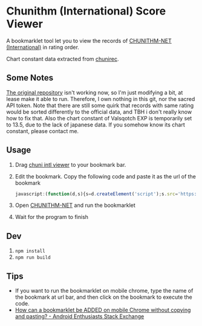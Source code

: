 # Chunithm (International) Score Viewer

A bookmarklet tool let you to view the records of [CHUNITHM-NET (International)](https://chunithm-net-eng.com/) in rating order.

Chart constant data extracted from [chunirec](https://developer.chunirec.net/docs/v2.0/).

## Some Notes

[The original repository](https://github.com/kyroslee/chuni_intl_viewer) isn't working now, so I'm just modifying a bit, at lease make it able to run. Therefore, I own nothing in this git, nor the sacred API token.
Note that there are still some quirk that records with same rating would be sorted differently to the official data, and TBH i don't really know how to fix that.
Also the chart constant of Valsqotch EXP is temporarily set to 13.5, due to the lack of japanese data. If you somehow know its chart constant, please contact me.

## Usage

1. Drag [chuni intl viewer](https://github.com/kyroslee/chuni_intl_viewer) to your bookmark bar.
2. Edit the bookmark. Copy the following code and paste it as the url of the bookmark

    ```js
    javascript:(function(d,s){s=d.createElement('script');s.src='https://cdn.jsdelivr.net/gh/Dogeon188/chuni_new_intl_viewer/main.min.js?'+Date.now();d.getElementsByTagName('head')[0].appendChild(s);})(document);
    ```

3. Open [CHUNITHM-NET](https://chunithm-net-eng.com/) and run the bookmarklet
4. Wait for the program to finish

## Dev

1. `npm install`
2. `npm run build`

## Tips

- If you want to run the bookmarklet on mobile chrome, type the name of the bookmark at url bar, and then click on the bookmark to execute the code.
- [How can a bookmarklet be ADDED on mobile Chrome without copying and pasting? - Android Enthusiasts Stack Exchange](https://android.stackexchange.com/questions/159308/how-can-a-bookmarklet-be-added-on-mobile-chrome-without-copying-and-pasting)
